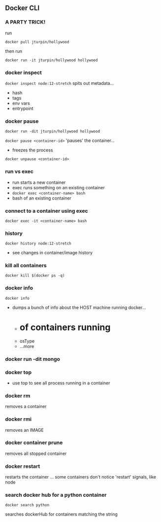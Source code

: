 
## Docker CLI

### A PARTY TRICK!
run
 ```
 docker pull jturpin/hollywood
 ```
then run 
```
docker run -it jturpin/hollywood hollywood
```

### docker inspect
```docker inspect node:12-stretch```
spits out metadata...
- hash
- tags
- env vars
- entrypoint

### docker pause
```docker run -dit jturpin/hollywood hollywood```

```docker pause <container-id>```
'pauses' the container...
- freezes the process

```docker unpause <container-id>```

### run vs exec
- run starts a new container
- exec runs something on an existing container
- ```docker exec <container-name> bash```
- bash of an existing container

### connect to a container using exec
```
docker exec -it <container-name> bash
```

### history
```docker history node:12-stretch```
- see changes in container/image history

### kill all containers
```docker kill $(docker ps -q)```

### docker info
```
docker info
```
- dumps a bunch of info about the HOST machine running docker...
	- # of containers running
	- osType
	- ...more

### docker run -dit mongo
### docker top <container-id>
- use top to see all process running in a container

### docker rm <container-hash>
removes a container

### docker rmi
removes an IMAGE

### docker container prune
removes all stopped container


### docker restart <container-name>
restarts the container
... some containers don't notice 'restart' signals, like node

### search docker hub for a python container
```
docker search python
```
searches dockerHub for containers matching the string